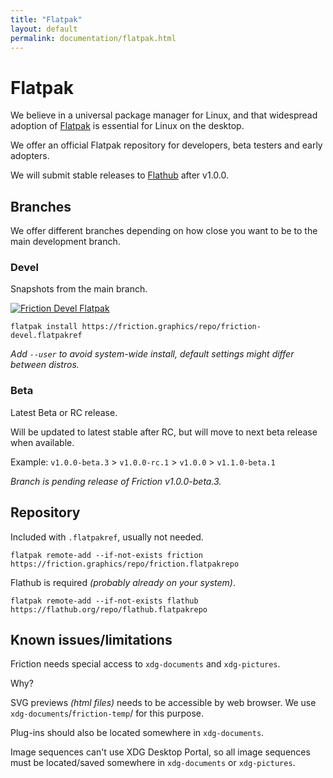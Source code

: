 ```yaml
---
title: "Flatpak"
layout: default
permalink: documentation/flatpak.html
---
```


# Flatpak

We believe in a universal package manager for Linux, and that widespread adoption of [Flatpak](https://flatpak.org) is essential for Linux on the desktop.

We offer an official Flatpak repository for developers, beta testers and early adopters.

We will submit stable releases to [Flathub](https://flathub.org) after v1.0.0.

## Branches

We offer different branches depending on how close you want to be to the main development branch.

### Devel

Snapshots from the main branch.

[![Friction Devel Flatpak](https://friction.graphics/assets/flatpak.svg)](https://friction.graphics/repo/friction-devel.flatpakref)

```
flatpak install https://friction.graphics/repo/friction-devel.flatpakref
```
*Add `--user` to avoid system-wide install, default settings might differ between distros.*

### Beta

Latest Beta or RC release.

Will be updated to latest stable after RC, but will move to next beta release when available.

Example: `v1.0.0-beta.3` > `v1.0.0-rc.1` > `v1.0.0` > `v1.1.0-beta.1`


*Branch is pending release of Friction v1.0.0-beta.3.*

## Repository

Included with `.flatpakref`, usually not needed.

```
flatpak remote-add --if-not-exists friction https://friction.graphics/repo/friction.flatpakrepo
```

Flathub is required *(probably already on your system)*.

```
flatpak remote-add --if-not-exists flathub https://flathub.org/repo/flathub.flatpakrepo
```

## Known issues/limitations

Friction needs special access to `xdg-documents` and `xdg-pictures`.

Why?

SVG previews *(html files)* needs to be accessible by web browser. We use `xdg-documents`/`friction-temp`/ for this purpose.

Plug-ins should also be located somewhere in `xdg-documents`.

Image sequences can't use XDG Desktop Portal, so all image sequences must be located/saved somewhere in `xdg-documents` or `xdg-pictures`.
